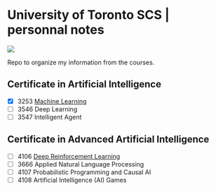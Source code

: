 # University of Toronto SCS | personnal notes
![](https://learn.utoronto.ca/themes/custom/de_theme/logo.svg)

Repo to organize my information from the courses.

## Certificate in Artificial Intelligence

- [x] 3253 [Machine Learning](https://learn.utoronto.ca/programs-courses/courses/3253-machine-learning)
- [ ] 3546 Deep Learning
- [ ] 3547 Intelligent Agent

## Certificate in Advanced Artificial Intelligence

- [ ] 4106 [Deep Reinforcement Learning](https://learn.utoronto.ca/programs-courses/courses/4106-deep-reinforcement-learning)
- [ ] 3666 Applied Natural Language Processing
- [ ] 4107 Probabilistic Programming and Causal AI
- [ ] 4108 Artificial Intelligence (AI) Games
